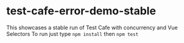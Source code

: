 # test-cafe-error-demo-stable
This showcases a stable run of Test Cafe with concurrency and Vue Selectors
To run just type
```npm install```
then
```npm test```

